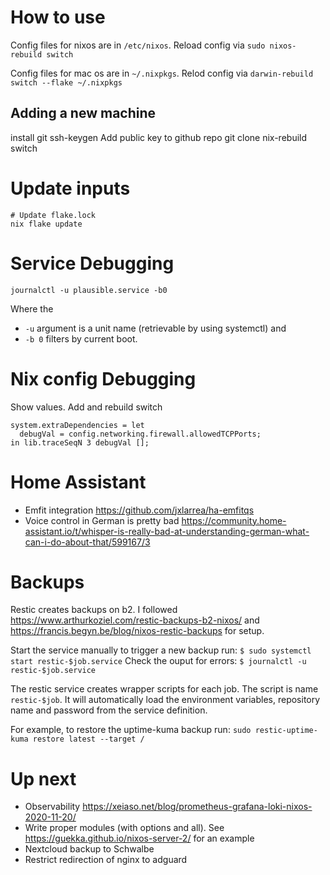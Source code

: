 # How to use

Config files for nixos are in `/etc/nixos`.
Reload config via `sudo nixos-rebuild switch`

Config files for mac os are in `~/.nixpkgs`.
Relod config via `darwin-rebuild switch --flake ~/.nixpkgs `

## Adding a new machine

install git
ssh-keygen
Add public key to github repo
git clone
nix-rebuild switch
# Update inputs

```
# Update flake.lock
nix flake update
```

# Service Debugging

`journalctl -u plausible.service -b0`

Where the 
- `-u` argument is a unit name (retrievable by using systemctl) and
- `-b 0` filters by current boot.

# Nix config Debugging

Show values. Add and rebuild switch

```
system.extraDependencies = let
  debugVal = config.networking.firewall.allowedTCPPorts;
in lib.traceSeqN 3 debugVal [];
```

# Home Assistant

- Emfit integration https://github.com/jxlarrea/ha-emfitqs
- Voice control in German is pretty bad https://community.home-assistant.io/t/whisper-is-really-bad-at-understanding-german-what-can-i-do-about-that/599167/3

# Backups

Restic creates backups on b2. I followed https://www.arthurkoziel.com/restic-backups-b2-nixos/ and https://francis.begyn.be/blog/nixos-restic-backups for setup.

Start the service manually to trigger a new backup run:
`$ sudo systemctl start restic-$job.service`
Check the ouput for errors:
`$ journalctl -u restic-$job.service`

The restic service creates wrapper scripts for each job. 
The script is name `restic-$job`. It will automatically load the environment variables, repository name and password from the service definition.

For example, to restore the uptime-kuma backup run:
`sudo restic-uptime-kuma restore latest --target /`


# Up next

- Observability https://xeiaso.net/blog/prometheus-grafana-loki-nixos-2020-11-20/
- Write proper modules (with options and all). See https://guekka.github.io/nixos-server-2/ for an example
- Nextcloud backup to Schwalbe
- Restrict redirection of nginx to adguard
